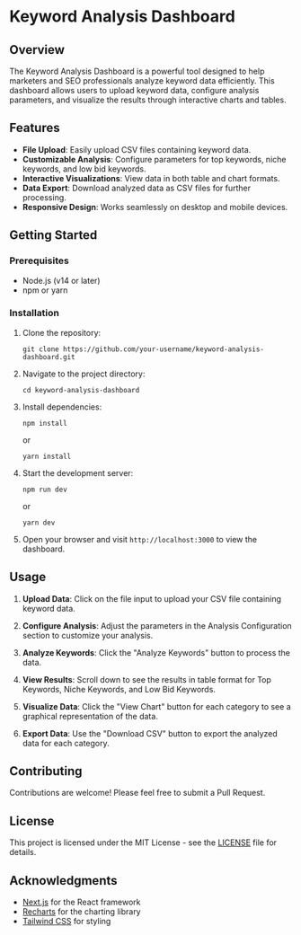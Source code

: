 # Keyword Analysis Dashboard

## Overview

The Keyword Analysis Dashboard is a powerful tool designed to help marketers and SEO professionals analyze keyword data efficiently. This dashboard allows users to upload keyword data, configure analysis parameters, and visualize the results through interactive charts and tables.

## Features

- **File Upload**: Easily upload CSV files containing keyword data.
- **Customizable Analysis**: Configure parameters for top keywords, niche keywords, and low bid keywords.
- **Interactive Visualizations**: View data in both table and chart formats.
- **Data Export**: Download analyzed data as CSV files for further processing.
- **Responsive Design**: Works seamlessly on desktop and mobile devices.

## Getting Started

### Prerequisites

- Node.js (v14 or later)
- npm or yarn

### Installation

1. Clone the repository:
   ```
   git clone https://github.com/your-username/keyword-analysis-dashboard.git
   ```

2. Navigate to the project directory:
   ```
   cd keyword-analysis-dashboard
   ```

3. Install dependencies:
   ```
   npm install
   ```
   or
   ```
   yarn install
   ```

4. Start the development server:
   ```
   npm run dev
   ```
   or
   ```
   yarn dev
   ```

5. Open your browser and visit `http://localhost:3000` to view the dashboard.

## Usage

1. **Upload Data**: Click on the file input to upload your CSV file containing keyword data.

2. **Configure Analysis**: Adjust the parameters in the Analysis Configuration section to customize your analysis.

3. **Analyze Keywords**: Click the "Analyze Keywords" button to process the data.

4. **View Results**: Scroll down to see the results in table format for Top Keywords, Niche Keywords, and Low Bid Keywords.

5. **Visualize Data**: Click the "View Chart" button for each category to see a graphical representation of the data.

6. **Export Data**: Use the "Download CSV" button to export the analyzed data for each category.

## Contributing

Contributions are welcome! Please feel free to submit a Pull Request.

## License

This project is licensed under the MIT License - see the [LICENSE](LICENSE) file for details.

## Acknowledgments

- [Next.js](https://nextjs.org/) for the React framework
- [Recharts](https://recharts.org/) for the charting library
- [Tailwind CSS](https://tailwindcss.com/) for styling
